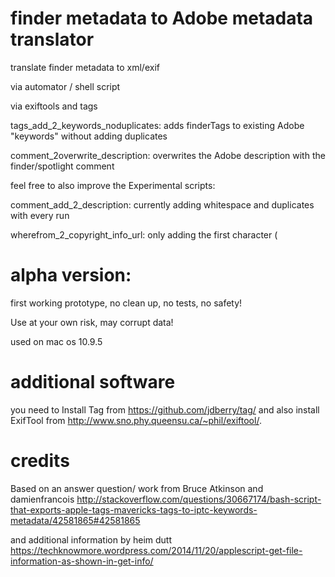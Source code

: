 # finder metadata to Adobe metadata translator 

translate finder metadata to xml/exif 

via automator / shell script 

via exiftools and tags


tags_add_2_keywords_noduplicates: adds finderTags to existing Adobe "keywords" without adding duplicates

comment_2overwrite_description: overwrites the Adobe description with the finder/spotlight comment


feel free to also improve the Experimental scripts:

comment_add_2_description: currently adding whitespace and duplicates with every run

wherefrom_2_copyright_info_url: only adding the first character (

# alpha version:

first working prototype, no clean up, no tests, no safety!

Use at your own risk, may corrupt data!

used on mac os 10.9.5


# additional software
you need to Install Tag from https://github.com/jdberry/tag/ 
and also install ExifTool from http://www.sno.phy.queensu.ca/~phil/exiftool/. 



# credits

Based on an answer question/ work from Bruce Atkinson and damienfrancois http://stackoverflow.com/questions/30667174/bash-script-that-exports-apple-tags-mavericks-tags-to-iptc-keywords-metadata/42581865#42581865

and additional information by heim dutt
https://techknowmore.wordpress.com/2014/11/20/applescript-get-file-information-as-shown-in-get-info/
